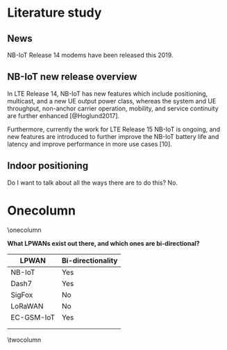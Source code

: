# Literature study

## News

NB-IoT Release 14 modems have been released this 2019.

## NB-IoT new release overview

In LTE Release 14, NB-IoT has new features which include positioning, multicast, and a new UE output power class, whereas the system and UE throughput, non-anchor carrier operation, mobility, and service continuity are further enhanced [@Hoglund2017].

Furthermore, currently the work for LTE Release 15 NB-IoT is ongoing, and new features are introduced to further improve the NB-IoT battery life and latency and improve performance in more use cases [10].

## Indoor positioning

Do I want to talk about all the ways there are to do this? No.

# Onecolumn

\onecolumn

**What LPWANs exist out there, and which ones are bi-directional?**

| LPWAN      | Bi-directionality |
| ---------- | ----------------- |
| NB-IoT     | Yes               |
| Dash7      | Yes               |
| SigFox     | No                |
| LoRaWAN    | No                |
| EC-GSM-IoT | Yes               |
|            |                   |
|            |                   |

\twocolumn